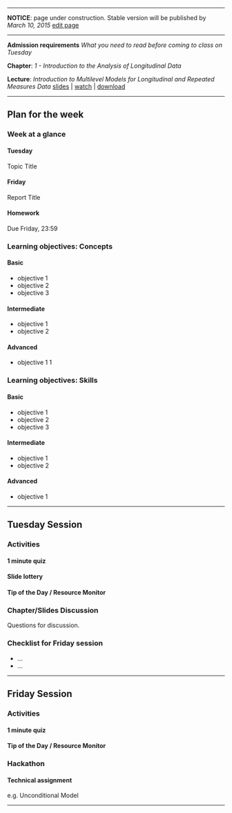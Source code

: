 ----

**NOTICE**: page under construction. Stable version will be published by *March 10, 2015* [edit page](https://github.com/andkov/MLMtime/edit/gh-pages/10.md)

----

**Admission requirements** *What you need to read before coming to class on Tuesday* 

**Chapter**: *1 - Introduction to the Analysis of Longitudinal Data*   

**Lecture**: *Introduction to Multilevel Models for Longitudinal and Repeated Measures Data*  [slides](http://www.lesahoffman.com/944/944_Lecture01_Intro_MLM.pdf) |  [watch](http://camrelay1.unl.edu/inbox/lhoffman2/944_Lecture01_-_Flash_%28Large%29_-_20130109_12.22.34PM.html) |  [download](http://camrelay1.unl.edu/inbox/lhoffman2/944_Lecture01_-_iPod_and_iPhone_-_20130109_12.22.34PM.mp4)   

---- 


## Plan for the week 

### Week at a glance

#### Tuesday
Topic Title

#### Friday 
Report Title

#### Homework 
Due Friday, 23:59


### Learning objectives: Concepts


#### Basic
- objective 1  
- objective 2  
- objective 3  

#### Intermediate  
- objective 1  
- objective 2  

#### Advanced 
- objective 1  1   


### Learning objectives: Skills 


#### Basic
- objective 1  
- objective 2  
- objective 3  

#### Intermediate  
- objective 1  
- objective 2  

#### Advanced 
- objective 1 


----
 
## Tuesday Session  


### Activities

#### 1 minute quiz    

#### Slide lottery   

#### Tip of the Day / Resource Monitor


### Chapter/Slides Discussion 
Questions for discussion.  

### Checklist for Friday session
- ...  
- ...  



---- 

## Friday Session


### Activities 

#### 1 minute quiz

#### Tip of the Day / Resource Monitor 


### Hackathon

#### Technical assignment
e.g. Unconditional Model


----
